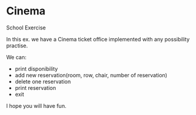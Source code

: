 # Cinema
School Exercise

In this ex. we have a Cinema ticket office implemented with any possibility practise.

We can:
- print disponibility
- add new reservation(room, row, chair, number of reservation)
- delete one reservation
- print reservation
- exit

I hope you will have fun.

